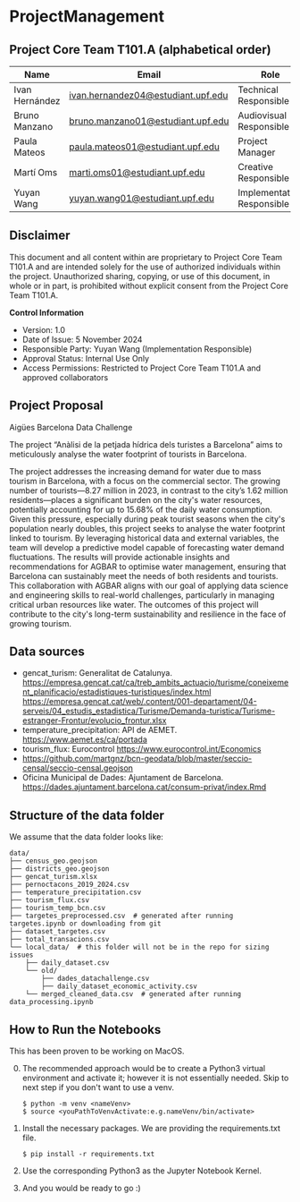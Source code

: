 # ProjectManagement

## Project Core Team T101.A (alphabetical order)

|Name | Email | Role |
| --- | --- | --- |
| Ivan Hernández | ivan.hernandez04@estudiant.upf.edu | Technical Responsible |
| Bruno Manzano | bruno.manzano01@estudiant.upf.edu | Audiovisual Responsible |
| Paula Mateos | paula.mateos01@estudiant.upf.edu | Project Manager |
| Martí Oms | marti.oms01@estudiant.upf.edu | Creative Responsible |
| Yuyan Wang | yuyan.wang01@estudiant.upf.edu | Implementation Responsible |

## Disclaimer

This document and all content within are proprietary to Project Core Team T101.A and are intended solely for the use of authorized individuals within the project. Unauthorized sharing, copying, or use of this document, in whole or in part, is prohibited without explicit consent from the Project Core Team T101.A.

**Control Information**
* Version: 1.0
* Date of Issue: 5 November 2024
* Responsible Party: Yuyan Wang (Implementation Responsible)
* Approval Status: Internal Use Only
* Access Permissions: Restricted to Project Core Team T101.A and approved collaborators

## Project Proposal

Aigües Barcelona Data Challenge 

The project “Anàlisi de la petjada hídrica dels turistes a Barcelona” aims to meticulously analyse the water footprint of tourists in Barcelona.

The project addresses the increasing demand for water due to mass tourism in Barcelona, with a focus on the commercial sector. The growing number of tourists—8.27 million in 2023, in contrast to the city’s 1.62 million residents—places a significant burden on the city's water resources, potentially accounting for up to 15.68% of the daily water consumption.
Given this pressure, especially during peak tourist seasons when the city's population nearly doubles, this project seeks to analyse the water footprint linked to tourism. By leveraging historical data and external variables, the team will develop a predictive model capable of forecasting water demand fluctuations. The results will provide actionable insights and recommendations for AGBAR to optimise water management, ensuring that Barcelona can sustainably meet the needs of both residents and tourists.
This collaboration with AGBAR aligns with our goal of applying data science and engineering skills to real-world challenges, particularly in managing critical urban resources like water. The outcomes of this project will contribute to the city's long-term sustainability and resilience in the face of growing tourism.

## Data sources
 - gencat_turism: Generalitat de Catalunya.
   https://empresa.gencat.cat/ca/treb_ambits_actuacio/turisme/coneixement_planificacio/estadistiques-turistiques/index.html
   https://empresa.gencat.cat/web/.content/001-departament/04-serveis/04_estudis_estadistica/Turisme/Demanda-turistica/Turisme-estranger-Frontur/evolucio_frontur.xlsx
 - temperature_precipitation: API de AEMET.
   https://www.aemet.es/ca/portada
 - tourism_flux: Eurocontrol
   https://www.eurocontrol.int/Economics
 - https://github.com/martgnz/bcn-geodata/blob/master/seccio-censal/seccio-censal.geojson
 - Oficina Municipal de Dades: Ajuntament de Barcelona.
   https://dades.ajuntament.barcelona.cat/consum-privat/index.Rmd


## Structure of the data folder

We assume that the data folder looks like:

```
data/
├── census_geo.geojson
├── districts_geo.geojson
├── gencat_turism.xlsx
├── pernoctacons_2019_2024.csv
├── temperature_precipitation.csv
├── tourism_flux.csv
├── tourism_temp_bcn.csv
├── targetes_preprocessed.csv  # generated after running targetes.ipynb or downloading from git
├── dataset_targetes.csv
├── total_transacions.csv
└── local_data/  # this folder will not be in the repo for sizing issues
    ├── daily_dataset.csv
    └── old/
        ├── dades_datachallenge.csv
        ├── daily_dataset_economic_activity.csv
    └── merged_cleaned_data.csv  # generated after running data_processing.ipynb
```

## How to Run the Notebooks

This has been proven to be working on MacOS.

0. The recommended approach would be to create a Python3 virtual environment and activate it; however it is not essentially needed. Skip to next step if you don't want to use a venv.

    ```
    $ python -m venv <nameVenv>
    $ source <youPathToVenvActivate:e.g.nameVenv/bin/activate>
    ```

1. Install the necessary packages. We are providing the requirements.txt file.

    ```
    $ pip install -r requirements.txt
    ```

2. Use the corresponding Python3 as the Jupyter Notebook Kernel.
3. And you would be ready to go :)
